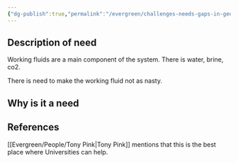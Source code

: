 ```yaml
---
{"dg-publish":true,"permalink":"/evergreen/challenges-needs-gaps-in-geothermal/better-working-fluids/","tags":["need"]}
---
```




## Description of need
Working fluids are a main component of the system.
There is water, brine, co2.

There is need to make the working fluid not as nasty.

## Why is it  a need


## References

[[Evergreen/People/Tony Pink\|Tony Pink]] mentions that this is the best place where Universities can help.